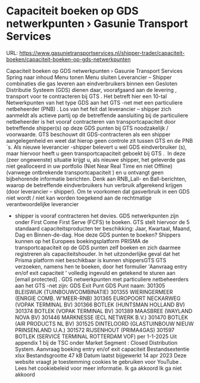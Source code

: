 # Capaciteit boeken op GDS netwerkpunten › Gasunie Transport Services

URL: https://www.gasunietransportservices.nl/shipper-trader/capaciteit-boeken/capaciteit-boeken-op-gds-netwerkpunten

Capaciteit boeken op GDS netwerkpunten › Gasunie Transport Services
Spring naar inhoud
Menu tonen
Menu sluiten
Leverancier
– Shipper combinaties die
gas
leveren aan eindverbruikers binnen een Gesloten
Distributie
Systeem
(GDS) dienen daar, voorafgaand aan de
levering
, transport voor te contracteren bij
GTS
. Het betreft hier een 10-tal Netwerkpunten van het type GDS aan het
GTS
-net met een
particuliere netbeheerder (PNB)
.
Los van het feit dat
leverancier
– shipper zich aanmeldt als actieve partij op de betreffende
aansluiting
bij de particuliere
netbeheerder
is het
vooraf
contracteren van
transportcapaciteit
door betreffende shipper(s) op deze GDS punten bij
GTS
noodzakelijk / voorwaarde.
GTS
beschouwt dit GDS-contracteren als een shipper aangelegenheid en weet dat hierop geen controle zit tussen
GTS
en de PNB´s.
Als nieuwe
leverancier
-shipper belevert u wel GDS
eindverbruiker
(s), maar hiervoor heeft u geen
transportcapaciteit
geboekt bij
GTS
.  In deze (zeer ongewenste) situatie krijgt u, als nieuwe shipper, het geleverde
gas
niet gealloceerd in uw
portfolio
(Niet Near Real Time en niet Offline) (vanwege ontbrekende
transportcapaciteit
) en u ontvangt geen bijbehorende informatie berichten. Denk aan RNB_Lall- en Ball-berichten, waarop de betreffende eindverbruikers hun verbruik afgerekend krijgen (door
leverancier
– shipper). Om te voorkomen dat gasverbruik in een GDS niet wordt / niet kan worden toegekend aan de rechtmatige verantwoordelijke
leverancier
- shipper is vooraf contracteren het devies.
GDS netwerkpunten zijn onder First Come First Serve (FCFS) te boeken.
GTS
stelt hiervoor de 5 standaard capaciteitsproducten ter beschikking: Jaar, Kwartaal, Maand, Dag en Binnen-de-dag.
Hoe deze GDS punten te boeken? Shippers kunnen op het Europees boekingsplatform PRISMA de
transportcapaciteit
op de GDS punten zelf boeken en zich daarmee registreren als capaciteitshouder. In het uitzonderlijke geval dat het Prisma platform niet beschikbaar is kunnen shippersGTS
GTS
verzoeken, namens hen te boeken, door het formulier 'Aanvraag entry en/of exit
capaciteit
' volledig ingevuld en getekend te sturen aan
[email protected]
.
GDS netwerkpunten met particuliere netbeheerders aan het
GTS
-net zijn:
GDS Exit Punt
GDS Punt naam:
301305
BLEISWIJK (TUINBOUWCOMBINATIE)
301355
WIERINGERMEER (ENRGIE COMB. W'MEER-RNB)
301365
EUROPOORT NECKARWEG (VOPAK TERMINAL BV)
301366
BOTLEK (HUNTSMAN HOLLAND BV)
301374
BOTLEK (VOPAK TERMINAL BV)
301389
MAASBREE (WAYLAND NOVA BV)
301446
MARKNESSE (ECL NETWERK B.V.)
301470
BOTLEK (AIR PRODUCTS NL BV)
301525
DINTELOORD (GLASTUINBOUW NIEUW PRINSENLAND U.A.)
301572
RIJSENHOUT (PRIMA4GAS)
301597
BOTLEK (SERVICE TERMINAL ROTTERDAM VOF) per 1-1-2025
Uit appendix 1 bij de TSC onder Market Segment : Closed Distribution System.
Aanvraag boeking entry en/of exit capaciteit
Bestandsextentie
xlsx
Bestandsgrootte
47 kB
Datum laatst bijgewerkt
14 apr 2023
Deze website vraagt je toestemming cookies te gebruiken voor
YouTube
. Lees het
cookiebeleid
voor meer informatie.
Ik ga akkoord
Ik ga niet akkoord